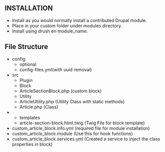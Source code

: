 INSTALLATION
------------
 * Install as you would normally install a contributed Drupal module.
 * Place in your custom folder under modules directory.
 * Install using drush en module_name.

File Structure
---------
* config
  - optional
   - config-files.yml(with uuid removal)
* src
  - Plugin
   - Block
    - ArticleSectionBlock.php (custom block)
  - Utility
   - ArticleUtility.php (Utility Class with static methods)
  - Article.php (Class)
* - templates
   - article-section-block.html.twig (Twig File for block template)
* custom_article_block.info.yml (required file for module installation)
* custom_article_block.module (Use this for hook functions)
* custom_article_block.services.yml (Created a service to inject the class properties in block)
